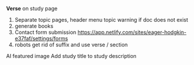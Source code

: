 **Verse** on study page

1. Separate topic pages, header menu
   topic warning if doc does not exist
2. generate books
3. Contact form submission https://app.netlify.com/sites/eager-hodgkin-e37faf/settings/forms
4. robots
   get rid of suffix and use verse / section

AI featured image
Add study title to study description
